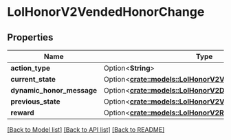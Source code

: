 # LolHonorV2VendedHonorChange

## Properties

Name | Type | Description | Notes
------------ | ------------- | ------------- | -------------
**action_type** | Option<**String**> |  | [optional]
**current_state** | Option<[**crate::models::LolHonorV2VendedHonorState**](LolHonorV2VendedHonorState.md)> |  | [optional]
**dynamic_honor_message** | Option<[**crate::models::LolHonorV2DynamicHonorMessage**](LolHonorV2DynamicHonorMessage.md)> |  | [optional]
**previous_state** | Option<[**crate::models::LolHonorV2VendedHonorState**](LolHonorV2VendedHonorState.md)> |  | [optional]
**reward** | Option<[**crate::models::LolHonorV2Reward**](LolHonorV2Reward.md)> |  | [optional]

[[Back to Model list]](../README.md#documentation-for-models) [[Back to API list]](../README.md#documentation-for-api-endpoints) [[Back to README]](../README.md)



